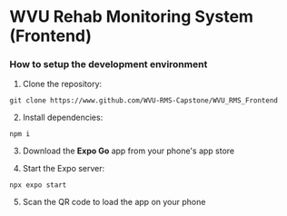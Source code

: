 # WVU Rehab Monitoring System (Frontend)

### How to setup the development environment
1. Clone the repository:
```
git clone https://www.github.com/WVU-RMS-Capstone/WVU_RMS_Frontend
```

2. Install dependencies:
```
npm i
```

3. Download the **Expo Go** app from your phone's app store   

4. Start the Expo server:
```
npx expo start
```
5. Scan the QR code to load the app on your phone